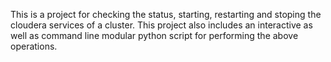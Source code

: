 This is a project for checking the status, starting, restarting and stoping the cloudera services of a cluster.
This project also includes an interactive as well as command line modular python script for performing the above operations. 
